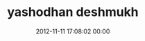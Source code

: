 ---
title: "yashodhan deshmukh"
date: 2012-11-11 17:08:02 00:00
permalink: /yash_de
twitter: "yash_de"
likes: [1631]
id: 1474
gravatar: "http://www.gravatar.com/avatar/d15dbf449a27c1fe16fdb016575bb82c"
---